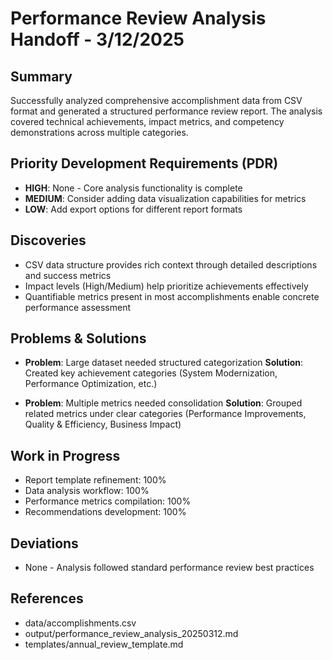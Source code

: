 # Performance Review Analysis Handoff - 3/12/2025

## Summary
Successfully analyzed comprehensive accomplishment data from CSV format and generated a structured performance review report. The analysis covered technical achievements, impact metrics, and competency demonstrations across multiple categories.

## Priority Development Requirements (PDR)
- **HIGH**: None - Core analysis functionality is complete
- **MEDIUM**: Consider adding data visualization capabilities for metrics
- **LOW**: Add export options for different report formats

## Discoveries
- CSV data structure provides rich context through detailed descriptions and success metrics
- Impact levels (High/Medium) help prioritize achievements effectively
- Quantifiable metrics present in most accomplishments enable concrete performance assessment

## Problems & Solutions
- **Problem**: Large dataset needed structured categorization
  **Solution**: Created key achievement categories (System Modernization, Performance Optimization, etc.)

- **Problem**: Multiple metrics needed consolidation
  **Solution**: Grouped related metrics under clear categories (Performance Improvements, Quality & Efficiency, Business Impact)

## Work in Progress
- Report template refinement: 100%
- Data analysis workflow: 100%
- Performance metrics compilation: 100%
- Recommendations development: 100%

## Deviations
- None - Analysis followed standard performance review best practices

## References
- data/accomplishments.csv
- output/performance_review_analysis_20250312.md
- templates/annual_review_template.md
